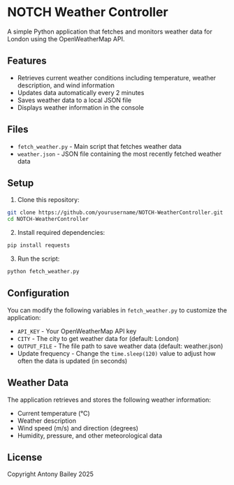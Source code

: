 # NOTCH Weather Controller

A simple Python application that fetches and monitors weather data for London using the OpenWeatherMap API.

## Features

- Retrieves current weather conditions including temperature, weather description, and wind information
- Updates data automatically every 2 minutes
- Saves weather data to a local JSON file
- Displays weather information in the console

## Files

- `fetch_weather.py` - Main script that fetches weather data
- `weather.json` - JSON file containing the most recently fetched weather data

## Setup

1. Clone this repository:
```bash
git clone https://github.com/yourusername/NOTCH-WeatherController.git
cd NOTCH-WeatherController
```

2. Install required dependencies:
```bash
pip install requests
```

3. Run the script:
```bash
python fetch_weather.py
```

## Configuration

You can modify the following variables in `fetch_weather.py` to customize the application:

- `API_KEY` - Your OpenWeatherMap API key
- `CITY` - The city to get weather data for (default: London)
- `OUTPUT_FILE` - The file path to save weather data (default: weather.json)
- Update frequency - Change the `time.sleep(120)` value to adjust how often the data is updated (in seconds)

## Weather Data

The application retrieves and stores the following weather information:
- Current temperature (°C)
- Weather description
- Wind speed (m/s) and direction (degrees)
- Humidity, pressure, and other meteorological data

## License

Copyright Antony Bailey 2025